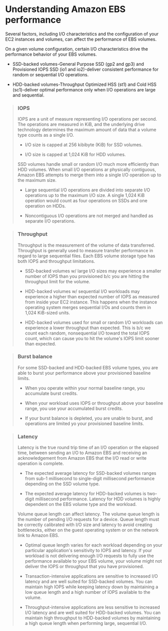 # Understanding Amazon EBS performance

Several factors, including I/O characteristics and the configuration of your EC2 instances and volumes, can affect the performance of EBS volumes.

On a given volume configuration, certain I/O characteristics drive the performance behavior of your EBS volumes.

* SSD-backed volumes-General Purpose SSD (gp2 and gp3) and Provisioned IOPS SSD (io1 and io2)-deliver consistent performance for random or sequential I/O operations.

* HDD-backed volumes-Throughput Optimized HSS (st1) and Cold HSS (sc1)-deliver optimal performance only when I/O operations are large and sequential.

> ### IOPS
>
> IOPS are a unit of measure representing I/O operations per second. The operations are measured in KiB, and the underlying drive technology determines the maximum amount of data that a volume type counts as a single I/O.
>
> * I/O size is capped at 256 kibibyte (KiB) for SSD volumes.
>
> * I/O size is capped at 1,024 KiB for HDD volumes.
>
> SSD volumes handle small or random I/O much more efficiently than HDD volumes. When small I/O operations ar physically contiguous, Amazon EBS attempts to merge them into a single I/O operation up to the maximum size.
>
> * Large sequential I/O operations are divided into separate I/O operations up to the maximum I/O size. A single 1,024 KiB operation would count as four operations on SSDs and one operation on HDDs.
>
> * Noncontiguous I/O operations are not merged and handled as separate I/O operations.

> ### Throughput
>
> Throughput is the measurement of the volume of data transferred. Throughput is generally used to measure transfer performance in regard to large sequential files. Each EBS  volume storage type has both IOPS and throughput limitations.
>
> * SSD-backed volumes w/ large I/O sizes may experience a smaller number of IOPS than you provisioned b/c you are hitting the throughput limit for the volume.
>
> * HDD-backed volumes w/ sequential I/O workloads may experience a higher than expected number of IOPS as measured from inside your EC2 instance. This happens when the instance operating system merges sequential I/Os and counts them in 1,024 KiB-sized units.
>
> * HDD-backed volumes used for small or random I/O workloads can experience a lower throughput than expected. This is b/c we count each random, nonsequential I/O toward the total IOPS count, which can cause you to hit the volume's IOPS limit sooner than expected.

> ### Burst balance
>
> For some SSD-backed and HDD-backed EBS volume types, you are able to burst your performance above your provisioned baseline limits.
>
> * When you operate within your normal baseline range, you accumulate burst credits.
>
> * When your workload uses IOPS or throughput above your baseline range, you use your accumulated burst credits.
>
> * If your burst balance is depleted, you are unable to burst, and operations are limited yo your provisioned baseline limits.

> ### Latency
>
> Latency is the true round trip time of an I/O operation or the elapsed time, between sending an I/O to Amazon EBS and receiving an acknowledgement from Amazon EBS that the I/O read or write operation is complete.
>
> * The expected average latency for SSD-backed volumes ranges from sub-1 millisecond to single-digit millisecond performance depending on the SSD volume type.
>
> * The expected average latency for HDD-backed volumes is two-digit millisecond performance. Latency for HDD volumes is highly dependent on the EBS volume type and the workload. 
>
> Volume queue length can affect latency. The volume queue length is the number of pending I/O requests for a device. Queue length must be correctly calibrated with I/O size and latency to avoid creating bottlenecks, either on the guest operating system or on the network link to Amazon EBS.
>
> * Optimal queue length varies for each workload depending on your particular application's sensitivity to IOPS and latency. If your workload is not delivering enough I/O requests to fully use the performance available to your EBS volume, your volume might not deliver the IOPS or throughput that you have provisioned.
>
> * Transaction-intensive applications are sensitive to increased I/O latency and are well suited for SSD-backed volumes. You can maintain high IOPS while keeping latency down by maintaining a low queue length and a high number of IOPS available to the volume.
>
> * Throughput-intensive applications are less sensitive to increased I/O latency and are well suited for HDD-backed volumes. You can maintain high throughput to HDD-backed volumes by maintaining a high queue length when performing large, sequential I/O.